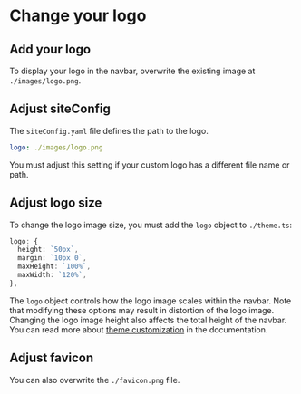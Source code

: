 # Change your logo

## Add your logo

To display your logo in the navbar, overwrite the existing image at `./images/logo.png`.

## Adjust siteConfig

The `siteConfig.yaml` file defines the path to the logo.

```yaml
logo: ./images/logo.png
```

You must adjust this setting if your custom logo has a different file name or path.

## Adjust logo size

To change the logo image size, you must add the `logo` object to  `./theme.ts`:

```ts
logo: {
  height: `50px`,
  margin: `10px 0`,
  maxHeight: `100%`,
  maxWidth: `120%`,
}, 
```

The `logo` object controls how the logo image scales within the navbar.
Note that modifying these options may result in distortion of the logo image.
Changing the logo image height also affects the total height of the navbar.
You can read more about [theme customization](https://redoc.ly/docs/developer-portal/theme/) in the documentation.

## Adjust favicon

You can also overwrite the `./favicon.png` file.
